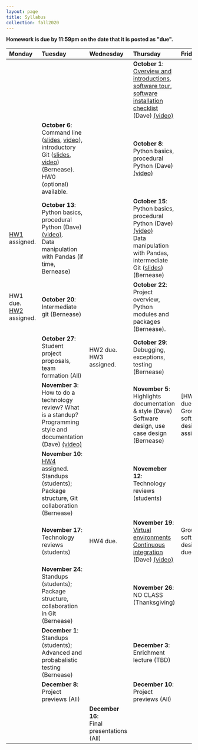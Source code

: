 ```yaml
---
layout: page
title: Syllabus
collection: fall2020
---
```


**Homework is due by 11:59pm on the date that it is posted as "due".**

| Monday | Tuesday | Wednesday | Thursday | Friday | Resources |
|:---|:---|:---|:---|:---|:---|
| | | | **October 1**:<br>[Overview and introductions](https://github.com/UWSEDS/LectureNotes/raw/master/week_1/Course%20Introduction.pptx), [software tour, software installation checklist](http://uwseds.github.io/software.html) (Dave) [(video)](https://washington.zoom.us/rec/play/oLRQrbxXgArTLWQJk8qRSnURAeywzV8_ylSV3E0bbKl19f7v7jmmbrqJDfYKKU2VxiXt9cu07Mjbsfk.1Q1RWXuXCGWlyQ3s) | | [Learning Linux Commands](http://linuxcommand.org/lc3_learning_the_shell.php); [A Whirlwind Tour of Python](https://jakevdp.github.io/WhirlwindTourOfPython/) |
| | **October 6**:<br>Command line ([slides](https://github.com/UWSEDS/lecture-materials/raw/master/02_commandline_git/02_CommandLine_Git.pdf), [video](https://uw.hosted.panopto.com/Panopto/Pages/Viewer.aspx?id=650838c9-5ed1-4253-816c-ac4c0132d4bd)), introductory Git ([slides](https://github.com/UWSEDS/lecture-materials/raw/master/02_commandline_git/02_CommandLine_Git.pdf), [video](https://uw.hosted.panopto.com/Panopto/Pages/Viewer.aspx?id=970aa51d-24fc-4c5e-a527-ac4c01423bc0)) (Bernease). HW0 (optional) available. | | **October 8**:<br>Python basics, procedural Python (Dave) [(video)](https://uw.hosted.panopto.com/Panopto/Pages/Viewer.aspx?id=f51402b3-87e6-4c75-a1c9-ac530131623a) | | |
| [HW1](https://classroom.github.com/a/Gs24yH88) assigned. | **October 13**:<br>Python basics, procedural Python (Dave) [(video)](https://uw.hosted.panopto.com/Panopto/Pages/Viewer.aspx?id=f51402b3-87e6-4c75-a1c9-ac530131623a).<br>Data manipulation with Pandas (if time, Bernease) | | **October 15**:<br>Python basics, procedural Python (Dave) [(video)](https://uw.hosted.panopto.com/Panopto/Pages/Viewer.aspx?id=2a08e9e7-34a4-4fa0-a375-ac5501313b89)<br>Data manipulation with Pandas, intermediate Git ([slides](https://github.com/UWSEDS/lecture-materials/raw/master/05_pandas_more_git/intermediate_git.pdf)) (Bernease) | | [Guided Pandas notebook (helpful for HW1)](https://raw.githubusercontent.com/UWSEDS/lecture-materials/master/05_pandas_more_git/data_manipulation.ipynb) <br>[Python Data Science Handbook](https://jakevdp.github.io/PythonDataScienceHandbook/)|
| HW1 due.<br>[HW2](https://classroom.github.com/a/HiNYVALV) assigned. | **October 20**:<br>Intermediate git (Bernease) | | **October 22**:<br>Project overview, Python modules and packages (Bernease). | | [Projects](http://uwseds.github.io/projects.html)<br>[Real Python on imports](https://realpython.com/absolute-vs-relative-python-imports/) |
| | **October 27**:<br>Student project proposals, team formation (All) | HW2 due.<br>HW3 assigned. | **October 29**:<br>Debugging, exceptions, testing (Bernease) | | |
| | **November 3**:<br>How to do a technology review?  What is a standup?<br>Programming style and documentation (Dave) [(video)](https://uw.hosted.panopto.com/Panopto/Pages/Viewer.aspx?id=a7a08260-0be4-4994-8ff8-ac68012be765) | | **November 5**:<br>Highlights documentation & style (Dave)<br>Software design, use case design (Bernease) | [HW3] due.<br>Group software design assigned. | [PEP8](https://www.python.org/dev/peps/pep-0008/)<br>[Google Python Style Guide](http://google.github.io/styleguide/pyguide.html) |
| | **November 10**:<br>[HW4](https://classroom.github.com/a/0Z1RclmK) assigned.<br>Standups (students); Package structure, Git collaboration (Bernease) | | **Novemeber 12**:<br>Technology reviews (students) | | |
| | **November 17**:<br>Technology reviews (students) | HW4 due.  | **November 19**:<br> [Virtual environments](https://github.com/UWSEDS/lecture-materials/blob/master/10_virtual_envs_and_continuous_integration/virtual_environments.pptx?raw=true) <br> [Continuous integration](https://github.com/UWSEDS/lecture-materials/blob/master/10_virtual_envs_and_continuous_integration/continous_integration.pptx?raw=true) (Dave) [(video)](https://uw.hosted.panopto.com/Panopto/Pages/Viewer.aspx?id=6d9daf96-1d13-4d65-8b57-ac78014306ee)  | Group software design due. | Examples: [simple pip](https://github.com/dacb/codebase), [simple conda](https://github.com/dacb/codebase_conda), [complex kitchen sink](https://github.com/uwescience/shablona) |
| | **November 24**:<br>Standups (students); Package structure, collaboration in Git (Bernease) | | **November 26**:<br>NO CLASS (Thanksgiving) | | |
| | **December 1**:<br>Standups (students); Advanced and probabalistic testing (Bernease) | | **December 3**:<br>Enrichment lecture (TBD) | | |
| | **December 8**:<br>Project previews (All) | | **December 10**:<br>Project previews (All) | | |
| | | **December 16**:<br>Final presentations (All) | | |
